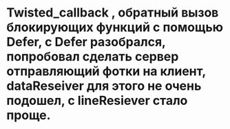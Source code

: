 # Twisted_callback , обратный вызов блокирующих функций с помощью Defer, c Defer разобрался, попробовал сделать сервер отправляющий фотки на клиент, dataReseiver для этого не очень подошел, с lineResiever стало проще.
